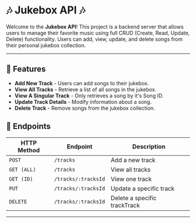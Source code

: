 # 🎶 Jukebox API 🎶

Welcome to the **Jukebox API**! This project is a backend server that allows users to manage their favorite music using full CRUD (Create, Read, Update, Delete) functionality. Users can add, view, update, and delete songs from their personal jukebox collection.

---

## 🚀 Features

- **Add New Track** - Users can add songs to their jukebox.
- **View All Tracks** - Retrieve a list of all songs in the jukebox.
- **View A Singular Track** - Only retrieves a song by it's Song ID.
- **Update Track Details** - Modify information about a song.
- **Delete Track** - Remove songs from the jukebox collection.

## 📜 Endpoints

| HTTP Method | Endpoint            | Description                  |
| ----------- | ------------------- | ---------------------------- |
| `POST`      | `/tracks`           | Add a new track              |
| `GET (ALL)` | `/tracks`           | View all tracks              |
| `GET (ID)`  | `/tracks/:tracksId` | View one track               |
| `PUT`       | `/tracks/:tracksId` | Update a specific track      |
| `DELETE`    | `/tracks/:tracksId` | Delete a specific trackTrack |

---
